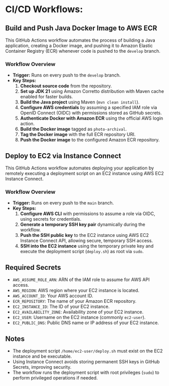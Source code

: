 # CI/CD Workflows:

## Build and Push Java Docker Image to AWS ECR

This GitHub Actions workflow automates the process of building a Java application, creating a Docker image,
and pushing it to Amazon Elastic Container Registry (ECR) whenever code is pushed to the `develop` branch.

### Workflow Overview

- **Trigger:** Runs on every push to the `develop` branch.
- **Key Steps:**
  1. **Checkout source code** from the repository.
  2. **Set up JDK 21** using Amazon Corretto distribution with Maven cache enabled for faster builds.
  3. **Build the Java project** using Maven (`mvn clean install`).
  4. **Configure AWS credentials** by assuming a specified IAM role via OpenID Connect (OIDC) with permissions stored
     as GitHub secrets.
  5. **Authenticate Docker with Amazon ECR** using the official AWS login action.
  6. **Build the Docker image** tagged as `photo-archival`.
  7. **Tag the Docker image** with the full ECR repository URI.
  8. **Push the Docker image** to the configured Amazon ECR repository.

## Deploy to EC2 via Instance Connect

This GitHub Actions workflow automates deploying your application by remotely executing a deployment script
on an EC2 instance using AWS EC2 Instance Connect.

### Workflow Overview

- **Trigger:** Runs on every push to the `main` branch.
- **Key Steps:**
  1. **Configure AWS CLI** with permissions to assume a role via OIDC, using secrets for credentials.
  2. **Generate a temporary SSH key pair** dynamically during the workflow.
  3. **Push the SSH public key** to the EC2 instance using AWS EC2 Instance Connect API, allowing secure, temporary
     SSH access.
  4. **SSH into the EC2 instance** using the temporary private key and execute the deployment script (`deploy.sh`) as
     root via `sudo`.

## Required Secrets

- `AWS_ASSUME_ROLE_ARN`: ARN of the IAM role to assume for AWS API access.
- `AWS_REGION`: AWS region where your EC2 instance is located.
- `AWS_ACCOUNT_ID`: Your AWS account ID.
- `ECR_REPOSITORY`: The name of your Amazon ECR repository.
- `EC2_INSTANCE_ID`: The ID of your EC2 instance.
- `EC2_AVAILABILITY_ZONE`: Availability zone of your EC2 instance.
- `EC2_USER`: Username on the EC2 instance (commonly `ec2-user`).
- `EC2_PUBLIC_DNS`: Public DNS name or IP address of your EC2 instance.

## Notes

- The deployment script `/home/ec2-user/deploy.sh` must exist on the EC2 instance and be executable.
- Using Instance Connect avoids storing permanent SSH keys in GitHub Secrets, improving security.
- The workflow runs the deployment script with root privileges (`sudo`) to perform privileged operations if needed.
